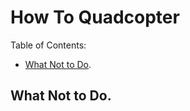 How To Quadcopter
=================

Table of Contents:

 * [What Not to Do](#whatnottodo).

## What Not to Do.